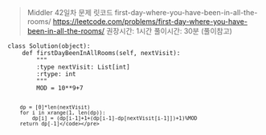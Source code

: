 <blockquote>
<p>Middler 42일차
문제 릿코드 first-day-where-you-have-been-in-all-the-rooms/
<a href="https://leetcode.com/problems/first-day-where-you-have-been-in-all-the-rooms/">https://leetcode.com/problems/first-day-where-you-have-been-in-all-the-rooms/</a>
권장시간: 1시간
풀이시간: 30분 (풀이참고)</p>
</blockquote>
<pre><code class="language-python3">class Solution(object):
    def firstDayBeenInAllRooms(self, nextVisit):
        &quot;&quot;&quot;
        :type nextVisit: List[int]
        :rtype: int
        &quot;&quot;&quot;
        MOD = 10**9+7

        dp = [0]*len(nextVisit)
        for i in xrange(1, len(dp)):
            dp[i] = (dp[i-1]+1+(dp[i-1]-dp[nextVisit[i-1]])+1)%MOD
        return dp[-1]</code></pre>
<p><img alt="" src="https://velog.velcdn.com/images/saruru/post/fbabea3a-7799-4268-a54e-48966bac4f7e/image.png" /></p>
